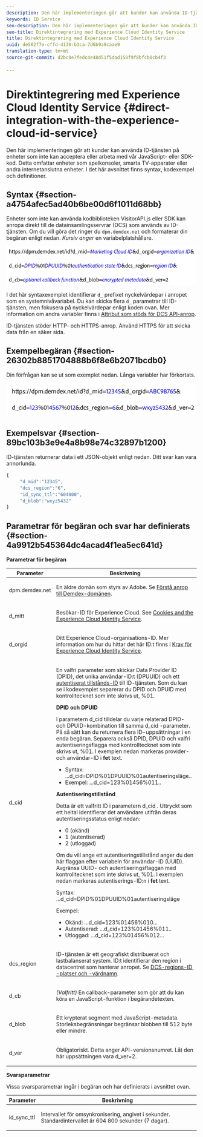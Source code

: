 ```yaml
---
description: Den här implementeringen gör att kunder kan använda ID-tjänsten på enheter som inte kan acceptera eller arbeta med vår JavaScript- eller SDK-kod. Detta omfattar enheter som spelkonsoler, smarta TV-apparater eller andra internetanslutna enheter. I det här avsnittet finns syntax, kodexempel och definitioner.
keywords: ID Service
seo-description: Den här implementeringen gör att kunder kan använda ID-tjänsten på enheter som inte kan acceptera eller arbeta med vår JavaScript- eller SDK-kod. Detta omfattar enheter som spelkonsoler, smarta TV-apparater eller andra internetanslutna enheter. I det här avsnittet finns syntax, kodexempel och definitioner.
seo-title: Direktintegrering med Experience Cloud Identity Service
title: Direktintegrering med Experience Cloud Identity Service
uuid: de502f7e-cffd-4130-b3ca-7d6b9a9caae9
translation-type: tm+mt
source-git-commit: d2bc0e7fedc4e48d51f5dad158f9f8bfcb0cb4f3

---
```



# Direktintegrering med Experience Cloud Identity Service {#direct-integration-with-the-experience-cloud-id-service}

Den här implementeringen gör att kunder kan använda ID-tjänsten på enheter som inte kan acceptera eller arbeta med vår JavaScript- eller SDK-kod. Detta omfattar enheter som spelkonsoler, smarta TV-apparater eller andra internetanslutna enheter. I det här avsnittet finns syntax, kodexempel och definitioner.

## Syntax {#section-a4754afec5ad40b6be00d6f1011d68bb}

Enheter som inte kan använda kodbiblioteken VisitorAPI.js eller SDK kan anropa direkt till de datainsamlingsservrar (DCS) som används av ID-tjänsten. Om du vill göra det ringer du `dpm.demdex.net` och formaterar din begäran enligt nedan. *Kursiv anger* en variabelplatshållare.

![](assets/directSyntax.png)

I det här syntaxexemplet identifierar `d_` prefixet nyckelvärdepar i anropet som en systemnivåvariabel. Du kan skicka flera `d_` parametrar till ID-tjänsten, men fokusera på nyckelvärdepar enligt koden ovan. Mer information om andra variabler finns i [Attribut som stöds för DCS API-anrop](https://docs.adobe.com/content/help/en/audience-manager/user-guide/api-and-sdk-code/dcs/dcs-api-reference/dcs-keys.html).

ID-tjänsten stöder HTTP- och HTTPS-anrop. Använd HTTPS för att skicka data från en säker sida.

## Exempelbegäran {#section-26302b8851704888b6f8e6b2071bcdb0}

Din förfrågan kan se ut som exemplet nedan. Långa variabler har förkortats.

![](assets/directExample.png)

## Exempelsvar {#section-89bc103b3e9e4a8b98e74c32897b1200}

ID-tjänsten returnerar data i ett JSON-objekt enligt nedan. Ditt svar kan vara annorlunda.

```js
{
     "d_mid":"12345",
     "dcs_region":"6",
     "id_sync_ttl":"604800",
     "d_blob":"wxyz5432"
}
```

## Parametrar för begäran och svar har definierats {#section-4a9912b545364dc4acad4f1ea5ec641d}

**Parametrar för begäran**

<table id="table_C8FFA89AB74E4E31A6926CDE5CD54217"> 
 <thead> 
  <tr> 
   <th colname="col1" class="entry"> Parameter </th> 
   <th colname="col2" class="entry"> Beskrivning </th> 
  </tr> 
 </thead>
 <tbody> 
  <tr> 
   <td colname="col1"> <p> <span class="codeph"> dpm.demdex.net</span> </p> </td> 
   <td colname="col2"> <p>En äldre domän som styrs av <span class="keyword"> Adobe</span>. Se <a href="https://docs.adobe.com/content/help/en/audience-manager/user-guide/reference/demdex-calls.html" format="https" scope="external"> Förstå anrop till Demdex-domänen</a>. </p> </td> 
  </tr> 
  <tr> 
   <td colname="col1"> <p> <span class="codeph"> d_mitt</span> </p> </td> 
   <td colname="col2"> <p>Besökar-ID för Experience Cloud. See <a href="../introduction/cookies.md" format="dita" scope="local"> Cookies and the Experience Cloud Identity Service</a>. </p> </td> 
  </tr> 
  <tr> 
   <td colname="col1"> <p> <span class="codeph"> d_orgid</span> </p> </td> 
   <td colname="col2"> <p>Ditt Experience Cloud-organisations-ID. Mer information om hur du hittar det här ID:t finns i <a href="../reference/requirements.md" format="dita" scope="local"> Krav för Experience Cloud Identity Service</a>. </p> </td> 
  </tr> 
  <tr> 
   <td colname="col1"> <p> <span class="codeph"> d_cid</span> </p> </td> 
   <td colname="col2"> <p>En valfri parameter som skickar Data Provider ID (DPID), det unika användar-ID:t (DPUUID) och ett <a href="../reference/authenticated-state.md" format="dita" scope="local"> autentiserat tillstånds-ID</a> till ID-tjänsten. Som du kan se i kodexemplet separerar du DPID och DPUID med kontrolltecknet som inte skrivs ut, <span class="codeph"> %01</span>. </p> <p> <b>DPID och DPUID</b> </p> <p>I parametern <span class="codeph"> d_cid</span> tilldelar du varje relaterad DPID- och DPUID-kombination till samma <span class="codeph"> d_cid</span> -parameter. På så sätt kan du returnera flera ID-uppsättningar i en enda begäran. Separera också DPID, DPUID och valfri autentiseringsflagga med kontrolltecknet som inte skrivs ut, <span class="codeph"> %01</span>. I exemplen nedan markeras provider- och användar-ID i <b>fet</b> text. </p> 
    <ul id="ul_2E19D837296B40E9ACD096495CF711C5"> 
     <li id="li_5B94B057654440B99B989BA60E4ED053">Syntax: <span class="codeph">...d_cid=DPID%01DPUUID%01autentiseringsläge..</span> </li> 
     <li id="li_B07833EF51D54F088574B7B7F9FB841A">Exempel: <span class="codeph">...d_cid=123%01456%011..</span> </li> 
    </ul> <p> <b>Autentiseringstillstånd</b> </p> <p>Detta är ett valfritt ID i parametern <span class="codeph"> d_cid</span> . Uttryckt som ett heltal identifierar det användare utifrån deras autentiseringsstatus enligt nedan: </p> 
    <ul id="ul_E2B36922B11C4AA2A9016B6E2DC9EDAA"> 
     <li id="li_31C018E3F9514B938C73EF40C436715F"> <span class="codeph"> 0</span> (okänd) </li> 
     <li id="li_1F125C3879324C2F8EF4613C0ECB5F02"> <span class="codeph"> 1</span> (autentiserad) </li> 
     <li id="li_EF6792D0115D407485079D5D7480D965"> <span class="codeph"> 2</span> (utloggad) </li> 
    </ul> <p>Om du vill ange ett autentiseringstillstånd anger du den här flaggan efter variabeln för användar-ID (UUID). Avgränsa UUID- och autentiseringsflaggan med kontrolltecknet som inte skrivs ut, <span class="codeph"> %01</span>. I exemplen nedan markeras autentiserings-ID:n i <b>fet</b> text. </p> <p>Syntax: <span class="codeph">...d_cid=DPID%01DPUUID%01autentiseringsläge</span> </p> <p>Exempel: </p> 
    <ul id="ul_4C1054CE860A4D9C8DD85C2A8020C47F"> 
     <li id="li_AD4000BF3E0146C0BD37B1EC513EC314">Okänd: <span class="codeph">...d_cid=123%01456%010...</span> </li> 
     <li id="li_B037D424AADA4D41BF29381A9602AE61">Autentiserad: <span class="codeph">...d_cid=123%01456%011..</span> </li> 
     <li id="li_0410FCB9E60D4DD08E7898D814E1C3C9">Utloggad: <span class="codeph">...d_cid=123%01456%012...</span> </li> 
    </ul> </td> 
  </tr> 
  <tr> 
   <td colname="col1"> <p> <span class="codeph"> dcs_region</span> </p> </td> 
   <td colname="col2"> <p>ID-tjänsten är ett geografiskt distribuerat och lastbalanserat system. ID:t identifierar den region i datacentret som hanterar anropet. Se <a href="https://docs.adobe.com/content/help/en/audience-manager/user-guide/api-and-sdk-code/dcs/dcs-api-reference/dcs-regions.html" format="https" scope="external"> DCS-regions-ID, -platser och -värdnamn</a>. </p> </td> 
  </tr> 
  <tr> 
   <td colname="col1"> <p> <span class="codeph"> d_cb</span> </p> </td> 
   <td colname="col2"> <p> <i>(Valfritt)</i> En callback-parameter som gör att du kan köra en JavaScript-funktion i begärandetexten. </p> </td> 
  </tr> 
  <tr> 
   <td colname="col1"> <p> <span class="codeph"> d_blob</span> </p> </td> 
   <td colname="col2"> <p>Ett krypterat segment med JavaScript-metadata. Storleksbegränsningar begränsar blobben till 512 byte eller mindre. </p> </td> 
  </tr> 
  <tr> 
   <td colname="col1"> <p> <span class="codeph"> d_ver</span> </p> </td> 
   <td colname="col2"> <p>Obligatoriskt. Detta anger API-versionsnumret. Låt den här uppsättningen vara <span class="codeph"> d_ver=2</span>. </p> </td> 
  </tr> 
 </tbody> 
</table>

**Svarsparametrar**

Vissa svarsparametrar ingår i begäran och har definierats i avsnittet ovan.

<table id="table_58D0E8876DDC4A81B1F24F845E87EC18"> 
 <thead> 
  <tr> 
   <th colname="col1" class="entry"> Parameter </th> 
   <th colname="col2" class="entry"> Beskrivning </th> 
  </tr> 
 </thead>
 <tbody> 
  <tr> 
   <td colname="col1"> <p> <span class="codeph"> id_sync_ttl</span> </p> </td> 
   <td colname="col2"> <p>Intervallet för omsynkronisering, angivet i sekunder. Standardintervallet är 604 800 sekunder (7 dagar). </p> </td> 
  </tr> 
 </tbody> 
</table>

